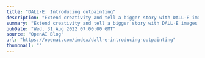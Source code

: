 ```yaml
---
title: "DALL·E: Introducing outpainting"
description: "Extend creativity and tell a bigger story with DALL·E images of any size."
summary: "Extend creativity and tell a bigger story with DALL·E images of any size."
pubDate: "Wed, 31 Aug 2022 07:00:00 GMT"
source: "OpenAI Blog"
url: "https://openai.com/index/dall-e-introducing-outpainting"
thumbnail: ""
---
```


